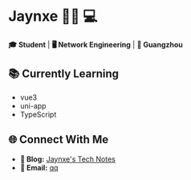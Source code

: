 # Jaynxe 👨‍🎓 💻

**🎓 Student** | **🖥️ Network Engineering** | **📍 Guangzhou**

## 📚 Currently Learning
- vue3
- uni-app
- TypeScript

## 🌐 Connect With Me
- **📝 Blog:** [Jaynxe's Tech Notes](http://blog.jaynxe.cn)
- **📧 Email:** [qq](mailto:2742665196@qq.com)

